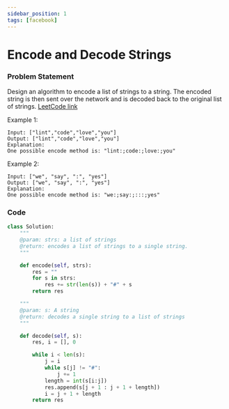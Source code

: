 ```yaml
---
sidebar_position: 1
tags: [facebook]
---
```


# Encode and Decode Strings

### Problem Statement

Design an algorithm to encode a list of strings to a string. The encoded string is then sent over the network and is decoded back to the original list of strings.
[LeetCode link](https://leetcode.com/problems/encrypt-and-decrypt-strings/)

Example 1:

```
Input: ["lint","code","love","you"]
Output: ["lint","code","love","you"]
Explanation:
One possible encode method is: "lint:;code:;love:;you"
```

Example 2:

```
Input: ["we", "say", ":", "yes"]
Output: ["we", "say", ":", "yes"]
Explanation:
One possible encode method is: "we:;say:;:::;yes"
```

### Code

```python title="Python Code"
class Solution:
    """
    @param: strs: a list of strings
    @return: encodes a list of strings to a single string.
    """

    def encode(self, strs):
        res = ""
        for s in strs:
            res += str(len(s)) + "#" + s
        return res

    """
    @param: s: A string
    @return: decodes a single string to a list of strings
    """

    def decode(self, s):
        res, i = [], 0

        while i < len(s):
            j = i
            while s[j] != "#":
                j += 1
            length = int(s[i:j])
            res.append(s[j + 1 : j + 1 + length])
            i = j + 1 + length
        return res
```
